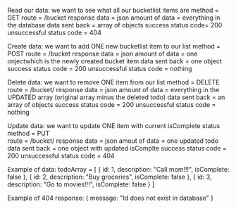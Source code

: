 Read our data: we want to see what all our bucketlist items are
    method = GET
    route = /bucket
    response data = json
    amount of data = everything in the database
    data sent back = array of objects
    success status code= 200
    unsuccessful status code = 404

Create data: we want to add ONE new bucketlist item to our list 
    method = POST 
    route = /bucket
    response data = json
    amount of data = one onjectwhich is the newly created bucket item
    data sent back = one object
    success status code = 200
    unsuccessful status code = nothing

Delete data: we want to remove ONE item from our list 
    method = DELETE
    route = /bucket/<id>
    response data = json
    amount of data = everything in the UPDATED array 
        (original array minus the deleted todo)
    data sent back = an array of objects
    success status code = 200
    unsuccessful status code = nothing

Update data: we want to update ONE item with current isComplete status 
    method = PUT    
    route = /bucket/ 
    response data = json 
    amout of data = one updated todo 
    data sent back = one object with updated isComplte 
    success status code = 200 
    unsuccessful status code = 404

Example of data: 
todoArray = [ 
    { id: 1, description: "Call mom!!!", isComplete: false }, 
    { id: 2, description: "Buy groceries", isComplete: false }, 
    { id: 3, description: "Go to movies!!!", isComplete: false } 
    ]

Example of 404 response: 
{ message: "Id does not exist in database" }